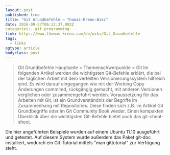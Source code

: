 ```yaml
---
layout: post 
published: true 
title: "Git Grundbefehle – Thomas-Krenn-Wiki" 
date: 2016-09-27T06:22:37.092Z 
categories:. git programming
link: https://www.thomas-krenn.com/de/wiki/Git_Grundbefehle 
tags:
  - links
ogtype: article 
bodyclass: post 
---
```


> Git Grundbefehle
Hauptseite > Themenschwerpunkte > Git
Im folgenden Artikel werden die wichtigsten Git-Befehle erklärt, die bei der täglichen Arbeit mit dem verteilten Versionierungssystem hilfreich sind. Es wird darauf eingegangen wie mit der Working Copy Änderungen commited, rückgängig gemacht, mit anderen Versionen verglichen oder zusammengeführt werden. Voraussetzung für das Arbeiten mit Git, ist ein Grundverständnis der Begriffe im Zusammenhang mit Repositories. Diese finden sich z.B. im Artikel Git Grundbegriffe oder im Git Community Book wieder. Einen kompakten Überblick über die wichtigsten Git-Befehle bietet auch das git-cheat-sheet.

Die hier angeführten Beispiele wurden auf einem Ubuntu 11.10 ausgeführt und getestet. Auf diesem System wurde außerdem das Paket git-doc installiert, wodurch ein Git-Tutorial mittels "man gittutorial" zur Verfügung steht.